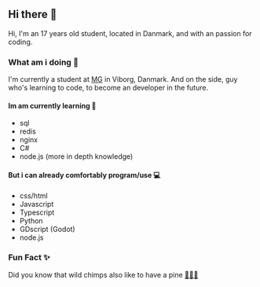 ## Hi there 👋
Hi, I'm an 17 years old student, located in Danmark, and with an passion for coding.

### What am i doing 🤔
I'm currently a student at [MG](https://www.mercantec.dk/uddannelser/gymnasiale-uddannelser/htx) in Viborg, Danmark.
And on the side, guy who's learning to code, to become an developer in the future. 
#### Im am currently learning 🌱
- sql 
- redis
- nginx
- C#
- node.js (more in depth knowledge)

#### But i can already comfortably program/use 💻
- css/html
- Javascript
- Typescript
- Python
- GDscript (Godot)
- node.js

### Fun Fact ✨
Did you know that wild chimps also like to have a pine [🙉🍻🐵](https://bestlifeonline.com/animal-facts/#:~:text=Wild%20chimps%20like%20to%20drink.)
